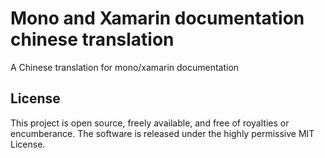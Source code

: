 Mono and Xamarin documentation chinese translation
=========================

A Chinese translation for mono/xamarin documentation

License
-------
This project is open source, freely available, and free of royalties
or encumberance. The software is released under the highly permissive
MIT License.
	
